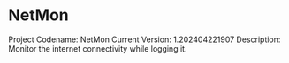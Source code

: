 # NetMon
Project Codename: NetMon 
Current Version: 1.202404221907 
Description: Monitor the internet connectivity while logging it.
